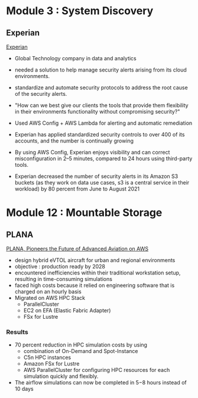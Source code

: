 # Module 3 : System Discovery

## Experian

[Experian](https://aws.amazon.com/solutions/case-studies/experian-case-study/?did=cr_card&trk=cr_card)

* Global Technology company in data and analytics
* needed a solution to help manage security alerts arising from its cloud environments.
* standardize and automate security protocols to address the root cause of the security alerts.
* "How can we best give our clients the tools that provide them flexibility in their environments functionality without compromising security?"

* Used AWS Config + AWS Lambda for alerting and automatic remediation 
* Experian has applied standardized security controls to over 400 of its accounts, and the number is continually growing
* By using AWS Config, Experian enjoys visibility and can correct misconfiguration in 2–5 minutes, compared to 24 hours using third-party tools.
* Experian decreased the number of security alerts in its Amazon S3 buckets (as they work on data use cases, s3 is a central service in their workload) by 80 percent from June to August 2021

# Module 12 : Mountable Storage

## PLANA

[PLANA, Pioneers the Future of Advanced Aviation on AWS](https://aws.amazon.com/solutions/case-studies/plana-case-study/?did=cr_card&trk=cr_card)

* design hybrid eVTOL aircraft for urban and regional environments
* objective : production ready by 2028
* encountered inefficiencies within their traditional workstation setup, resulting in time-consuming simulations
* faced high costs because it relied on engineering software that is charged on an hourly basis
* Migrated on AWS HPC Stack
  * ParallelCluster
  * EC2 on EFA (Elastic Fabric Adapter)
  * FSx for Lustre

### Results

* 70 percent reduction in HPC simulation costs by using
  * combination of On-Demand and Spot-Instance
  * C5n HPC instances
  * Amazon FSx for Lustre 
  * AWS ParallelCluster for configuring HPC resources for each simulation quickly and flexibly.
* The airflow simulations can now be completed in 5−8 hours instead of 10 days
